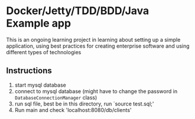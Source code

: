 # Docker/Jetty/TDD/BDD/Java Example app

This is an ongoing learning project in learning about setting up a simple application, using best practices for creating enterprise software and using different types of technologies

## Instructions

1. start mysql database
2. connect to mysql database (might have to change the password in `DatabaseConnectionManager` class)
3. run sql file, best be in this directory, run `source test.sql;'
4. Run main and check 'localhost:8080/db/clients'